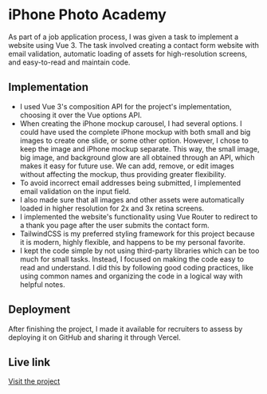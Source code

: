 
# iPhone Photo Academy

As part of a job application process, I was given a task to implement a website using Vue 3. The task involved creating a contact form website with email validation, automatic loading of assets for high-resolution screens, and easy-to-read and maintain code.

## Implementation

* I used Vue 3's composition API for the project's implementation, choosing it over the Vue options API.
* When creating the iPhone mockup carousel, I had several options. I could have used the complete iPhone mockup with both small and big images to create one slide, or some other option. However, I chose to keep the image and iPhone mockup separate. This way, the small image, big image, and background glow are all obtained through an API, which makes it easy for future use. We can add, remove, or edit images without affecting the mockup, thus providing greater flexibility.
* To avoid incorrect email addresses being submitted, I implemented email validation on the input field.
* I also made sure that all images and other assets were automatically loaded in higher resolution for 2x and 3x retina screens.
* I implemented the website's functionality using Vue Router to redirect to a thank you page after the user submits the contact form.
* TailwindCSS is my preferred styling framework for this project because it is modern, highly flexible, and happens to be my personal favorite.
* I kept the code simple by not using third-party libraries which can be too much for small tasks. Instead, I focused on making the code easy to read and understand. I did this by following good coding practices, like using common names and organizing the code in a logical way with helpful notes.

## Deployment

After finishing the project, I made it available for recruiters to assess by deploying it on GitHub and sharing it through Vercel.

## Live link
[Visit the project](https://i-phone-photo-academy.vercel.app)